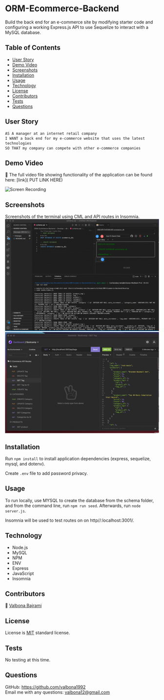 # ORM-Ecommerce-Backend

Build the back end for an e-commerce site by modifying starter code and configuring a working Express.js API to use Sequelize to interact with a MySQL database.
## Table of Contents 
  
  * [User Story](#userstory)
  * [Demo Video](#demovideo)
  * [Screenshots](#screenshots)
  * [Installation](#installation)
  * [Usage](#usage)
  * [Technology](#technology)
  * [License](#license)
  * [Contributors](#contributors)
  * [Tests](#tests)
  * [Questions](#questions)

## User Story

```
AS A manager at an internet retail company
I WANT a back end for my e-commerce website that uses the latest technologies
SO THAT my company can compete with other e-commerce companies
```
## Demo Video 

🎥 The full video file showing functionality of the application can be found here: [link]( PUT LINK HERE) <br/>

![Screen Recording](Assets/ecommercedemo.gif)

## Screenshots 
Screenshots of the terminal using CML and API routes in Insomnia. 
<img src="Assets/Screenshot2.png" alt="screenshot" />
<img src="Assets/Screenshot1.png" alt="screenshot" />

## Installation
Run `npm install` to install application dependencies (express, sequelize, mysql, and dotenv).

Create `.env` file to add password privacy. 
## Usage
To run locally, use MYSQL to create the database from the schema folder, and from the command line, run `npm run seed`. Afterwards, run `node server.js`. 

Insomnia will be used to test routes on on http//:localhost:3001/.

## Technology
- Node.js
- MySQL
- NPM 
- ENV
- Express
- JavaScript 
- Insomnia 


## Contributors
:woman_with_headscarf: [Valbona Bajrami](https://github.com/valbona1992)
  
## License
License is [MIT](https://opensource.org/licenses/MIT) standard license.

## Tests
No testing at this time.

## Questions
GitHub: https://github.com/valbona1992  <br/>
Email me with any questions: valbona12@gmail.com 